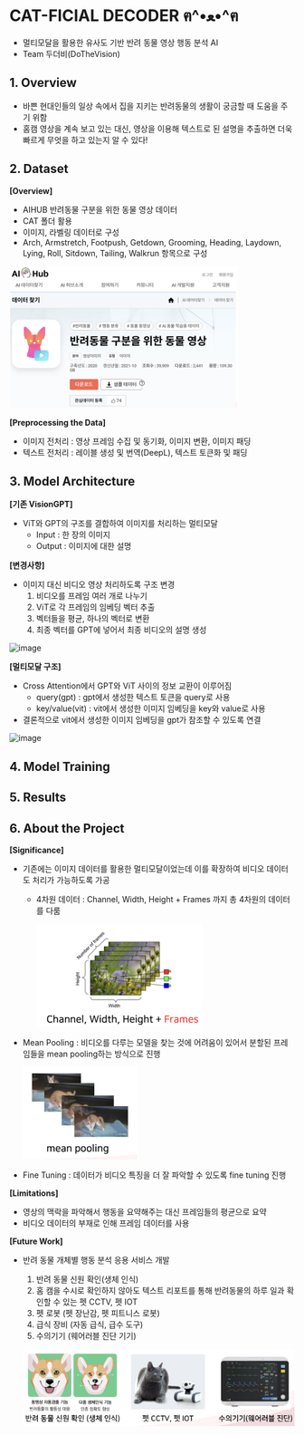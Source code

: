 # CAT-FICIAL DECODER ฅ^•ﻌ•^ฅ
- 멀티모달을 활용한 유사도 기반 반려 동물 영상 행동 분석 AI
- Team 두더비(DoTheVision) 

## 1. Overview
- 바쁜 현대인들의 일상 속에서 집을 지키는 반려동물의 생활이 궁금할 때 도움을 주기 위함
- 홈캠 영상을 계속 보고 있는 대신, 영상을 이용해 텍스트로 된 설명을 추출하면 더욱 빠르게 무엇을 하고 있는지 알 수 있다! 

## 2. Dataset

**[Overview]**

- AIHUB 반려동물 구분을 위한 동물 영상 데이터
- CAT 폴더 활용
- 이미지, 라벨링 데이터로 구성
- Arch, Armstretch, Footpush, Getdown, Grooming, Heading, Laydown, Lying, Roll, Sitdown, Tailing, Walkrun 항목으로 구성

![데이터 출처](images/16.PNG)

**[Preprocessing the Data]**
- 이미지 전처리 : 영상 프레임 수집 및 동기화, 이미지 변환, 이미지 패딩
- 텍스트 전처리 : 레이블 생성 및 번역(DeepL), 텍스트 토큰화 및 패딩


## 3. Model Architecture

**[기존 VisionGPT]**

- ViT와 GPT의 구조를 결합하여 이미지를 처리하는 멀티모달
  - Input : 한 장의 이미지
  - Output : 이미지에 대한 설명

**[변경사항]**

- 이미지 대신 비디오 영상 처리하도록 구조 변경
     1. 비디오를 프레임 여러 개로 나누기
     2. ViT로 각 프레임의 임베딩 벡터 추출
     3. 벡터들을 평균, 하나의 벡터로 변환
     4. 최종 벡터를 GPT에 넣어서 최종 비디오의 설명 생성

![image](https://github.com/user-attachments/assets/bfa96d8c-b19b-4db9-9719-8c02f0f138e9)

**[멀티모달 구조]**

- Cross Attention에서 GPT와 ViT 사이의 정보 교환이 이루어짐
  - query(gpt) : gpt에서 생성한 텍스트 토큰을 query로 사용
  - key/value(vit) : vit에서 생성한 이미지 임베딩을 key와 value로 사용
- 결론적으로 vit에서 생성한 이미지 임베딩을 gpt가 참조할 수 있도록 연결

![image](https://github.com/user-attachments/assets/47eae9e8-1872-4f1e-8ca7-791269a9900e)


## 4. Model Training


## 5. Results

## 6. About the Project

**[Significance]**

- 기존에는 이미지 데이터를 활용한 멀티모달이었는데 이를 확장하여 비디오 데이터도 처리가 가능하도록 가공
  
  - 4차원 데이터 : Channel, Width, Height + Frames 까지 총 4차원의 데이터를 다룸
    
    ![4차원 사진](images/20.PNG)

 - Mean Pooling : 비디오를 다루는 모델을 찾는 것에 어려움이 있어서 분할된 프레임들을 mean pooling하는 방식으로 진행
    
    ![mean pooling 사진](images/21.PNG)

 - Fine Tuning : 데이터가 비디오 특징을 더 잘 파악할 수 있도록 fine tuning 진행

**[Limitations]**
- 영상의 맥락을 파악해서 행동을 요약해주는 대신 프레임들의 평균으로 요약
- 비디오 데이터의 부재로 인해 프레임 데이터를 사용  
  

**[Future Work]**
- 반려 동물 개체별 행동 분석 응용 서비스 개발
  
  1) 반려 동물 신원 확인(생체 인식)
  2) 홈 캠을 수시로 확인하지 않아도 텍스트 리포트를 통해 반려동물의 하루 일과 확인할 수 있는 펫 CCTV, 펫 IOT
  3) 펫 로봇 (펫 장난감, 펫 피트니스 로봇)
  4) 급식 장비 (자동 급식, 급수 도구)
  5) 수의기기 (웨어러블 진단 기기)
 
  ![발전 방안 사진](images/23.PNG)



